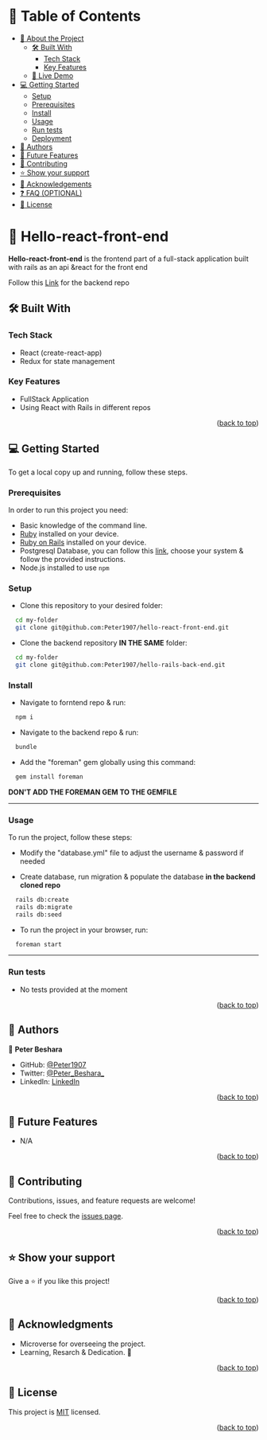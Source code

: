 <a name="readme-top"></a>

# 📗 Table of Contents

- [📖 About the Project](#about-project)
  - [🛠 Built With](#built-with)
    - [Tech Stack](#tech-stack)
    - [Key Features](#key-features)
  - [🚀 Live Demo](#live-demo)
- [💻 Getting Started](#getting-started)
  - [Setup](#setup)
  - [Prerequisites](#prerequisites)
  - [Install](#install)
  - [Usage](#usage)
  - [Run tests](#run-tests)
  - [Deployment](#triangular_flag_on_post-deployment)
- [👥 Authors](#authors)
- [🔭 Future Features](#future-features)
- [🤝 Contributing](#contributing)
- [⭐️ Show your support](#support)
- [🙏 Acknowledgements](#acknowledgements)
- [❓ FAQ (OPTIONAL)](#faq)
- [📝 License](#license)

<!-- PROJECT DESCRIPTION -->

# 📖 Hello-react-front-end <a name="about-project"></a>

**Hello-react-front-end** is the frontend part of a full-stack application built with rails as an api  &react for the front end

Follow this [Link](https://github.com/Peter1907/hello-rails-back-end) for the backend repo

## 🛠 Built With <a name="built-with"></a>

### Tech Stack <a name="tech-stack"></a>

- React (create-react-app)
- Redux for state management

### Key Features <a name="key-features"></a>

- FullStack Application
- Using React with Rails in different repos

<p align="right">(<a href="#readme-top">back to top</a>)</p>

<!-- GETTING STARTED -->

## 💻 Getting Started <a name="getting-started"></a>

To get a local copy up and running, follow these steps.

### Prerequisites

In order to run this project you need:

- Basic knowledge of the command line.
- [Ruby](https://www.ruby-lang.org/en/documentation/installation/) installed on your device.
- [Ruby on Rails](https://guides.rubyonrails.org/v5.0/getting_started.html) installed on your device.
- Postgresql Database, you can follow this [link](https://www.postgresql.org/download/), choose your system & follow the provided instructions.
- Node.js installed to use ```npm```

### Setup

- Clone this repository to your desired folder:

```sh
  cd my-folder
  git clone git@github.com:Peter1907/hello-react-front-end.git
```

- Clone the backend repository **IN THE SAME** folder:

```sh
  cd my-folder
  git clone git@github.com:Peter1907/hello-rails-back-end.git
```

### Install

- Navigate to forntend repo & run:
```sh
  npm i
```

- Navigate to the backend repo & run:
```sh
  bundle
```

- Add the "foreman" gem globally using this command:
```sh
  gem install foreman
```
**DON'T ADD THE FOREMAN GEM TO THE GEMFILE**

<hr>

### Usage

To run the project, follow these steps:

- Modify the "database.yml" file to adjust the username & password if needed

- Create database, run migration & populate the database **in the backend cloned repo**
```sh
  rails db:create
  rails db:migrate
  rails db:seed
```
- To run the project in your browser, run:
```sh
  foreman start
```

<hr>

### Run tests

- No tests provided at the moment

<p align="right">(<a href="#readme-top">back to top</a>)</p>

## 👥 Authors <a name="authors"></a>

👤 **Peter Beshara**

- GitHub: [@Peter1907](https://github.com/Peter1907)
- Twitter: [@Peter_Beshara_](https://twitter.com/Peter_Beshara_)
- LinkedIn: [LinkedIn](https://www.linkedin.com/in/peter-beshara-b33681241/)

<p align="right">(<a href="#readme-top">back to top</a>)</p>

<!-- FUTURE FEATURES -->

## 🔭 Future Features <a name="future-features"></a>

- N/A

<p align="right">(<a href="#readme-top">back to top</a>)</p>

## 🤝 Contributing <a name="contributing"></a>

Contributions, issues, and feature requests are welcome!

Feel free to check the [issues page](https://github.com/Peter1907/hello-react-front-end/issues).

<p align="right">(<a href="#readme-top">back to top</a>)</p>

## ⭐️ Show your support <a name="support"></a>

Give a ⭐️ if you like this project!

<p align="right">(<a href="#readme-top">back to top</a>)</p>

<!-- ACKNOWLEDGEMENTS -->

## 🙏 Acknowledgments <a name="acknowledgements"></a>

- Microverse for overseeing the project.
- Learning, Resarch & Dedication. 🚀

<p align="right">(<a href="#readme-top">back to top</a>)</p>

<!-- LICENSE -->

## 📝 License <a name="license"></a>

This project is [MIT](./LICENSE) licensed.

<p align="right">(<a href="#readme-top">back to top</a>)</p>
